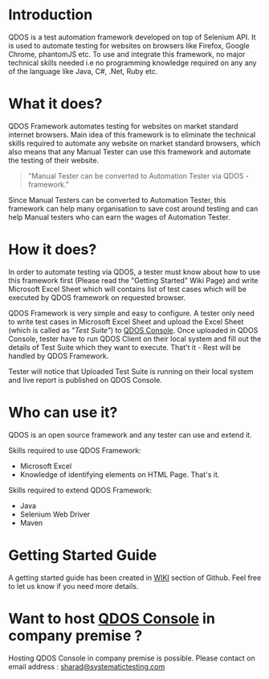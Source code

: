 # Introduction
QDOS is a test automation framework developed on top of Selenium API. It is used to automate testing for websites on browsers like Firefox, Google Chrome, phantomJS etc. To use and integrate this framework, no major technical skills needed i.e no programming knowledge required on any any of the language like Java, C#, .Net, Ruby etc.

# What it does?
QDOS Framework automates testing for websites on market standard internet browsers. Main idea of this framework is to eliminate the technical skills required to automate any website on market standard browsers, which also means that any Manual Tester can use this framework and automate the testing of their website. 

> "Manual Tester can be converted to Automation Tester via QDOS - framework."

Since Manual Testers can be converted to Automation Tester, this framework can help many organisation to save cost around testing and can help Manual testers who can earn the wages of Automation Tester.

# How it does?
In order to automate testing via QDOS, a tester must know about how to use this framework first (Please read the "Getting Started" Wiki Page) and write Microsoft Excel Sheet which will contains list of test cases which will be executed by QDOS framework on requested browser.

QDOS Framework is very simple and easy to configure. A tester only need to write test cases in Microsoft Excel Sheet and upload the Excel Sheet (which is called as _"Test Suite"_) to [QDOS Console](http://qdos.systematictesting.com). Once uploaded in QDOS Console, tester have to run QDOS Client on their local system and fill out the details of Test Suite which they want to execute. That't it - Rest will be handled by QDOS Framework. 

Tester will notice that Uploaded Test Suite is running on their local system and live report is published on QDOS Console.

# Who can use it?
QDOS is an open source framework and any tester can use and extend it.

Skills required to use QDOS Framework:
- Microsoft Excel
- Knowledge of identifying elements on HTML Page.
That's it.

Skills required to extend QDOS Framework:
- Java
- Selenium Web Driver
- Maven

# Getting Started Guide
A getting started guide has been created in [WIKI](https://github.com/SystematicTesting/QDOS/wiki/Getting-Started---Guide) section of Github. Feel free to let us know if you need more details.

# Want to host [QDOS Console](http://qdos.systematictesting.com) in company premise ? 
Hosting QDOS Console in company premise is possible. Please contact on email address : sharad@systematictesting.com